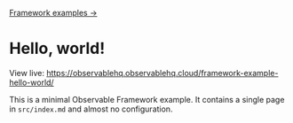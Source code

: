 [Framework examples →](../)

# Hello, world!

View live: <https://observablehq.observablehq.cloud/framework-example-hello-world/>

This is a minimal Observable Framework example. It contains a single page in `src/index.md` and almost no configuration.
